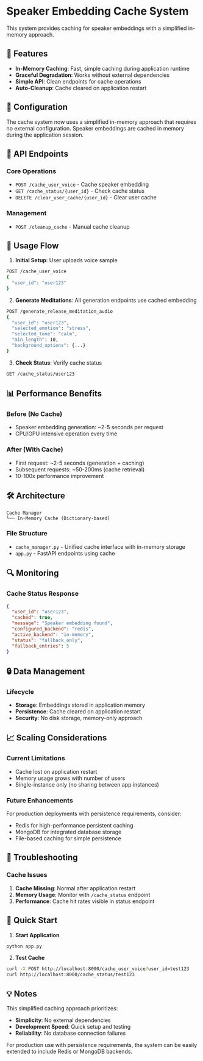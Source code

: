 # Speaker Embedding Cache System

This system provides caching for speaker embeddings with a simplified in-memory approach.

## 🎯 Features

- **In-Memory Caching**: Fast, simple caching during application runtime
- **Graceful Degradation**: Works without external dependencies
- **Simple API**: Clean endpoints for cache operations
- **Auto-Cleanup**: Cache cleared on application restart

## 🔧 Configuration

The cache system now uses a simplified in-memory approach that requires no external configuration. Speaker embeddings are cached in memory during the application session.

## 📡 API Endpoints

### Core Operations
- `POST /cache_user_voice` - Cache speaker embedding
- `GET /cache_status/{user_id}` - Check cache status
- `DELETE /clear_user_cache/{user_id}` - Clear user cache

### Management
- `POST /cleanup_cache` - Manual cache cleanup

## 🚀 Usage Flow

1. **Initial Setup**: User uploads voice sample
```bash
POST /cache_user_voice
{
  "user_id": "user123"
}
```

2. **Generate Meditations**: All generation endpoints use cached embedding
```bash
POST /generate_release_meditation_audio
{
  "user_id": "user123",
  "selected_emotion": "stress",
  "selected_tone": "calm",
  "min_length": 10,
  "background_options": {...}
}
```

3. **Check Status**: Verify cache status
```bash
GET /cache_status/user123
```

## 📊 Performance Benefits

### Before (No Cache)
- Speaker embedding generation: ~2-5 seconds per request
- CPU/GPU intensive operation every time

### After (With Cache)
- First request: ~2-5 seconds (generation + caching)
- Subsequent requests: ~50-200ms (cache retrieval)
- 10-100x performance improvement

## 🛠 Architecture

```
Cache Manager
└── In-Memory Cache (Dictionary-based)
```

### File Structure
- `cache_manager.py` - Unified cache interface with in-memory storage
- `app.py` - FastAPI endpoints using cache

## 🔍 Monitoring

### Cache Status Response
```json
{
  "user_id": "user123",
  "cached": true,
  "message": "Speaker embedding found",
  "configured_backend": "redis",
  "active_backend": "in-memory",
  "status": "fallback_only",
  "fallback_entries": 5
}
```

## 🔒 Data Management

### Lifecycle
- **Storage**: Embeddings stored in application memory
- **Persistence**: Cache cleared on application restart
- **Security**: No disk storage, memory-only approach

## 📈 Scaling Considerations

### Current Limitations
- Cache lost on application restart
- Memory usage grows with number of users
- Single-instance only (no sharing between app instances)

### Future Enhancements
For production deployments with persistence requirements, consider:
- Redis for high-performance persistent caching
- MongoDB for integrated database storage
- File-based caching for simple persistence

## 🐛 Troubleshooting

### Cache Issues
1. **Cache Missing**: Normal after application restart
2. **Memory Usage**: Monitor with `/cache_status` endpoint
3. **Performance**: Cache hit rates visible in status endpoint

## 🚦 Quick Start

1. **Start Application**
```bash
python app.py
```

2. **Test Cache**
```bash
curl -X POST http://localhost:8000/cache_user_voice?user_id=test123
curl http://localhost:8000/cache_status/test123
```

## 💡 Notes

This simplified caching approach prioritizes:
- **Simplicity**: No external dependencies
- **Development Speed**: Quick setup and testing
- **Reliability**: No database connection failures

For production use with persistence requirements, the system can be easily extended to include Redis or MongoDB backends. 